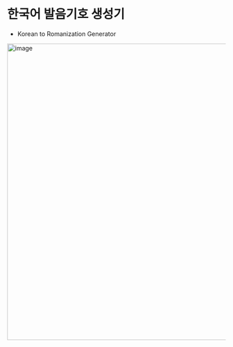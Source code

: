 # 한국어 발음기호 생성기
* Korean to Romanization Generator
  
<img width="685" alt="image" src="https://github.com/user-attachments/assets/4b82c052-81b8-4a63-a3a2-5d3f390cc96f" />

